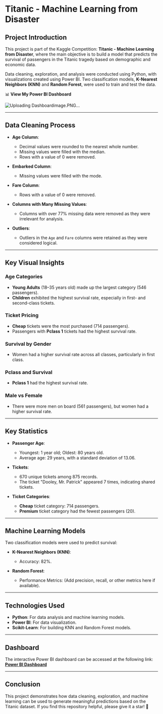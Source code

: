 # Titanic - Machine Learning from Disaster  

## Project Introduction  
This project is part of the Kaggle Competition: **Titanic - Machine Learning from Disaster**, where the main objective is to build a model that predicts the survival of passengers in the Titanic tragedy based on demographic and economic data.  

Data cleaning, exploration, and analysis were conducted using Python, with visualizations created using Power BI. Two classification models, **K-Nearest Neighbors (KNN)** and **Random Forest**, were used to train and test the data.  

📊 **View My Power BI Dashboard**  

![Uploading Dashboardimage.PNG…]()


---

## Data Cleaning Process  

- **Age Column**:  
  - Decimal values were rounded to the nearest whole number.  
  - Missing values were filled with the median.  
  - Rows with a value of 0 were removed.  

- **Embarked Column**:  
  - Missing values were filled with the mode.  

- **Fare Column**:  
  - Rows with a value of 0 were removed.  

- **Columns with Many Missing Values**:  
  - Columns with over 77% missing data were removed as they were irrelevant for analysis.  

- **Outliers**:  
  - Outliers in the `Age` and `Fare` columns were retained as they were considered logical.  

---

## Key Visual Insights  

### **Age Categories**  
- **Young Adults** (18–35 years old) made up the largest category (546 passengers).  
- **Children** exhibited the highest survival rate, especially in first- and second-class tickets.  

### **Ticket Pricing**  
- **Cheap** tickets were the most purchased (714 passengers).  
- Passengers with **Pclass 1** tickets had the highest survival rate.  

### **Survival by Gender**  
- Women had a higher survival rate across all classes, particularly in first class.  

### **Pclass and Survival**  
- **Pclass 1** had the highest survival rate.  

### **Male vs Female**  
- There were more men on board (561 passengers), but women had a higher survival rate.  

---

## Key Statistics  

- **Passenger Age**:  
  - Youngest: 1 year old; Oldest: 80 years old.  
  - Average age: 29 years, with a standard deviation of 13.06.  

- **Tickets**:  
  - 670 unique tickets among 875 records.  
  - The ticket "Dooley, Mr. Patrick" appeared 7 times, indicating shared tickets.  

- **Ticket Categories**:  
  - **Cheap** ticket category: 714 passengers.  
  - **Premium** ticket category had the fewest passengers (20).  

---

## Machine Learning Models  

Two classification models were used to predict survival:  

- **K-Nearest Neighbors (KNN)**:  
  - Accuracy: 82%.  

- **Random Forest**:  
  - Performance Metrics: (Add precision, recall, or other metrics here if available).  

---

## Technologies Used  

- **Python**: For data analysis and machine learning models.  
- **Power BI**: For data visualization.  
- **Scikit-Learn**: For building KNN and Random Forest models.  

---

## Dashboard  

The interactive Power BI dashboard can be accessed at the following link:  
**[Power BI Dashboard](#)**  

---

## Conclusion  

This project demonstrates how data cleaning, exploration, and machine learning can be used to generate meaningful predictions based on the Titanic dataset. If you find this repository helpful, please give it a star! 🌟  
